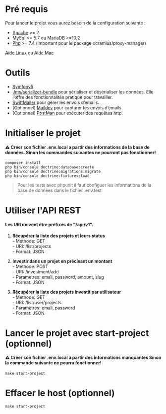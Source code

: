 # Pré requis

Pour lancer le projet vous aurez besoin de la configuration suivante :
* [Apache](http://httpd.apache.org/docs/2.4/fr/install.html) >= 2
* [MySql](https://dev.mysql.com/doc/mysql-installation-excerpt/5.7/en/) >= 5.7 ou [MariaDB](https://mariadb.com/kb/en/where-to-download-mariadb/#the-latest-packages) >=10.2
* [Php](https://www.php.net/manual/fr/install.php) >= 7.4 (important pour le package ocramius/proxy-manager)

 [Aide Linux](https://www.digitalocean.com/community/tutorials/comment-installer-la-pile-linux-apache-mysql-php-lamp-sur-un-serveur-ubuntu-18-04-fr)
  ou [Aide Mac](https://documentation.mamp.info/en/MAMP-Mac/Installation/) 
  
# Outils
* [Symfony5](https://symfony.com/4)
* [Jms/serializer-bundle](https://packagist.org/packages/jms/serializer-bundle) pour sérialiser et désérialiser les données. Elle l’offre des fonctionnalités pratique pour travailler. 
* [SwiftMailer](https://packagist.org/packages/swiftmailer/swiftmailer) pour gérer les envois d’emails.
* (Optionnel) [Maildev](https://maildev.com/) pour capturer les envois d’emails.
* (Optionnel) [PostMan](https://www.postman.com/) pour exécuter des requêtes http.

# Initialiser le projet

#### :warning: Créer son fichier .env.local a partir des informations de la base de données. Sinon les commandes suivantes ne pourront pas fonctionner!

```
composer install
php bin/console doctrine:database:create
php bin/console doctrine:migrations:migrate
php bin/console doctrine:fixtures:load
```
> Pour les tests avec phpunit il faut configuer les informations de la base de données dans le fichier .env.test

# Utiliser l'API REST
#### Les URI doivent être préfixés de "/api/v1".

1. **Récupérer la liste des projets et leurs status**
<br>- Méthode: GET
<br>- URI: /list/projects
<br>- Format: JSON

2. **Investir dans un projet en précisant un montant**
<br>- Méthode: POST
<br>- URI: /investment/add
<br>- Paramètres: email, password, amount, slug
<br>- Format: JSON

3. **Récupérer la liste des projets investit par utilisateur**
<br>- Méthode: GET
<br>- URI: /list/user/projects
<br>- Paramètres: email, password
<br>- Format: JSON

# Lancer le projet avec start-project (optionnel)

#### :warning: Créer son fichier .env.local a partir des informations manquantes Sinon la commande suivante ne pourra fonctionner!

```
make start-project
```

# Effacer le host (optionnel)

```
make start-project
```
